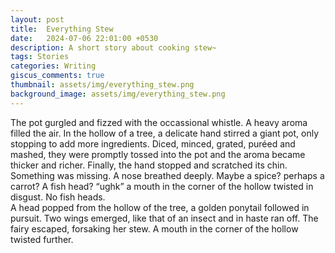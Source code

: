 ```yaml
---
layout: post
title:  Everything Stew
date:   2024-07-06 22:01:00 +0530
description: A short story about cooking stew~
tags: Stories
categories: Writing
giscus_comments: true
thumbnail: assets/img/everything_stew.png
background_image: assets/img/everything_stew.png
---
```


<div class="side-banner-wrapper" {% if page.background_image %} data-bg="{{ page.background_image | relative_url }}"{% endif %}>
The pot gurgled and fizzed with the occassional whistle. A heavy aroma filled the air. In the hollow of a tree, a delicate hand stirred a giant pot, only stopping to add more ingredients. Diced, minced, grated, puréed and mashed, they were promptly tossed into the pot and the aroma became thicker and richer. Finally, the hand stopped and scratched its chin. Something was missing. A nose breathed deeply. Maybe a spice? perhaps a carrot? A fish head? “ughk” a mouth in the corner of the hollow twisted in disgust. No fish heads. 
<br>
A head popped from the hollow of the tree, a golden ponytail followed in pursuit. Two wings emerged, like that of an insect and in haste ran off. The fairy escaped, forsaking her stew. A mouth in the corner of the hollow twisted further.
</div>